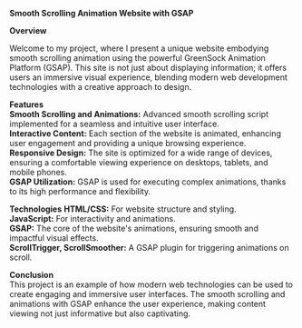 <strong>Smooth Scrolling Animation Website with GSAP</strong><br>

<strong>Overview</strong><br>

Welcome to my project, where I present a unique website embodying smooth scrolling animation using the powerful GreenSock Animation Platform (GSAP). This site is not just about displaying information; it offers users an immersive visual experience, blending modern web development technologies with a creative approach to design.

<strong>Features</strong><br>
<strong>Smooth Scrolling and Animations:</strong> Advanced smooth scrolling script implemented for a seamless and intuitive user interface.<br>
<strong>Interactive Content:</strong> Each section of the website is animated, enhancing user engagement and providing a unique browsing experience.<br>
<strong>Responsive Design:</strong> The site is optimized for a wide range of devices, ensuring a comfortable viewing experience on desktops, tablets, and mobile phones.<br>
<strong>GSAP Utilization:</strong> GSAP is used for executing complex animations, thanks to its high performance and flexibility.<br>

<strong>Technologies</strong>
<strong>HTML/CSS:</strong> For website structure and styling.<br>
<strong>JavaScript:</strong> For interactivity and animations.<br>
<strong>GSAP:</strong> The core of the website's animations, ensuring smooth and impactful visual effects.<br>
<strong>ScrollTrigger, ScrollSmoother:</strong> A GSAP plugin for triggering animations on scroll.<br>

<strong>Conclusion</strong><br>
This project is an example of how modern web technologies can be used to create engaging and immersive user interfaces. The smooth scrolling and animations with GSAP enhance the user experience, making content viewing not just informative but also captivating.
